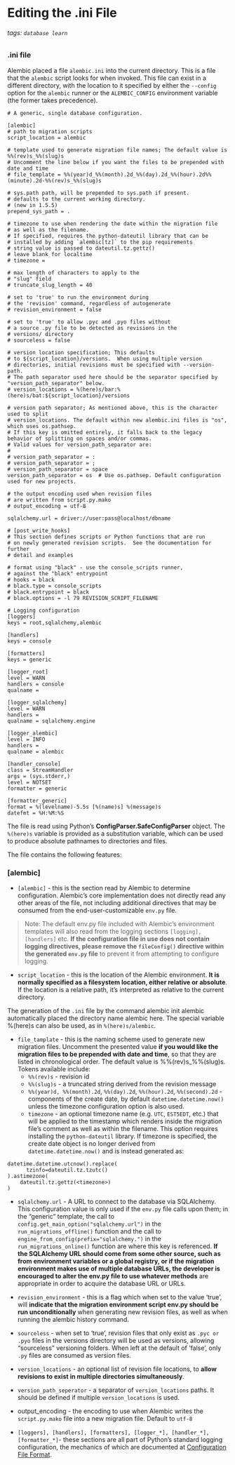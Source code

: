 # Editing the .ini File
###### tags: `database learn`
### .ini file
Alembic placed a file `alembic.ini` into the current directory. This is a file that the `alembic` script looks for when invoked. This file can exist in a different directory, with the location to it specified by either the `--config` option for the `alembic` runner or the `ALEMBIC_CONFIG` environment variable (the former takes precedence).

```
# A generic, single database configuration.

[alembic]
# path to migration scripts
script_location = alembic

# template used to generate migration file names; The default value is %%(rev)s_%%(slug)s
# Uncomment the line below if you want the files to be prepended with date and time
# file_template = %%(year)d_%%(month).2d_%%(day).2d_%%(hour).2d%%(minute).2d-%%(rev)s_%%(slug)s

# sys.path path, will be prepended to sys.path if present.
# defaults to the current working directory.
# (new in 1.5.5)
prepend_sys_path = .

# timezone to use when rendering the date within the migration file
# as well as the filename.
# If specified, requires the python-dateutil library that can be
# installed by adding `alembic[tz]` to the pip requirements
# string value is passed to dateutil.tz.gettz()
# leave blank for localtime
# timezone =

# max length of characters to apply to the
# "slug" field
# truncate_slug_length = 40

# set to 'true' to run the environment during
# the 'revision' command, regardless of autogenerate
# revision_environment = false

# set to 'true' to allow .pyc and .pyo files without
# a source .py file to be detected as revisions in the
# versions/ directory
# sourceless = false

# version location specification; This defaults
# to ${script_location}/versions.  When using multiple version
# directories, initial revisions must be specified with --version-path.
# The path separator used here should be the separator specified by "version_path_separator" below.
# version_locations = %(here)s/bar:%(here)s/bat:${script_location}/versions

# version path separator; As mentioned above, this is the character used to split
# version_locations. The default within new alembic.ini files is "os", which uses os.pathsep.
# If this key is omitted entirely, it falls back to the legacy behavior of splitting on spaces and/or commas.
# Valid values for version_path_separator are:
#
# version_path_separator = :
# version_path_separator = ;
# version_path_separator = space
version_path_separator = os  # Use os.pathsep. Default configuration used for new projects.

# the output encoding used when revision files
# are written from script.py.mako
# output_encoding = utf-8

sqlalchemy.url = driver://user:pass@localhost/dbname

# [post_write_hooks]
# This section defines scripts or Python functions that are run
# on newly generated revision scripts.  See the documentation for further
# detail and examples

# format using "black" - use the console_scripts runner,
# against the "black" entrypoint
# hooks = black
# black.type = console_scripts
# black.entrypoint = black
# black.options = -l 79 REVISION_SCRIPT_FILENAME

# Logging configuration
[loggers]
keys = root,sqlalchemy,alembic

[handlers]
keys = console

[formatters]
keys = generic

[logger_root]
level = WARN
handlers = console
qualname =

[logger_sqlalchemy]
level = WARN
handlers =
qualname = sqlalchemy.engine

[logger_alembic]
level = INFO
handlers =
qualname = alembic

[handler_console]
class = StreamHandler
args = (sys.stderr,)
level = NOTSET
formatter = generic

[formatter_generic]
format = %(levelname)-5.5s [%(name)s] %(message)s
datefmt = %H:%M:%S
```

The file is read using Python’s **ConfigParser.SafeConfigParser** object. The `%(here)s` variable is provided as a substitution variable, which can be used to produce absolute pathnames to directories and files.

The file contains the following features:
### [alembic]
- `[alembic]` - this is the section read by Alembic to determine configuration. Alembic’s core implementation does not directly read any other areas of the file, not including additional directives that may be consumed from the end-user-customizable `env.py` file.
> Note:
> The default env.py file included with Alembic’s environment templates will also read from the logging sections `[logging], [handlers]` etc. **If the configuration file in use does not contain logging directives, please remove the `fileConfig()` directive within the generated `env.py` file** to prevent it from attempting to configure logging.

- `script_location` - this is the location of the Alembic environment. **It is normally specified as a filesystem location, either relative or absolute**. If the location is a relative path, it’s interpreted as relative to the current directory.

The generation of the `.ini` file by the command alembic init alembic automatically placed the directory name alembic here. The special variable %(here)s can also be used, as in `%(here)s/alembic`.

- `file_tamplate` -  this is the naming scheme used to generate new migration files. Uncomment the presented value **if you would like the migration files to be prepended with date and time**, so that they are listed in chronological order. The default value is %%(rev)s_%%(slug)s. Tokens available include:
    - `%%(rev)s` - revision id
    - `%%(slug)s` - a truncated string derived from the revision message
    - `%%(year)d, %%(month).2d`, `%%(day).2d`, `%%(hour).2d`, `%%(second).2d` - components of the create date, by default `datetime.datetime.now()` unless the timezone configuration option is also used.
    - `timezone` -  an optional timezone name (e.g. `UTC`, `EST5EDT`, etc.) that will be applied to the timestamp which renders inside the migration file’s comment as well as within the filename. This option requires installing the `python-dateutil` library. If timezone is specified, the create date object is no longer derived from `datetime.datetime.now()` and is instead generated as:
```python=
datetime.datetime.utcnow().replace(
      tzinfo=dateutil.tz.tzutc()
).astimezone(
    dateutil.tz.gettz(<timezone>)
)
```

- `sqlalchemy.url` - A URL to connect to the database via SQLAlchemy. This configuration value is only used if the `env.py` file calls upon them; in the “generic” template, the call to `config.get_main_option("sqlalchemy.url")` in the `run_migrations_offline()` function and the call to `engine_from_config(prefix="sqlalchemy.")` in the `run_migrations_online()` function are where this key is referenced. **If the SQLAlchemy URL should come from some other source, such as from environment variables or a global registry, or if the migration environment makes use of multiple database URLs, the developer is encouraged to alter the env.py file to use whatever methods** are appropriate in order to acquire the database URL or URLs.


- `revision_environment` -  this is a flag which when set to the value ‘true’, will **indicate that the migration environment script env.py should be run unconditionally** when generating new revision files, as well as when running the alembic history command.

- `sourceless` -  when set to ‘true’, revision files that only exist as `.pyc or` `.pyo` files in the versions directory will be used as versions, allowing “sourceless” versioning folders. When left at the default of ‘false’, only `.py` files are consumed as version files.

- `version_locations` - an optional list of revision file locations, to **allow revisions to exist in multiple directories simultaneously**.

- `version_path_seperator`  - a separator of `version_locations` paths. It should be defined if multiple `version_locations` is used.

- output_encoding - the encoding to use when Alembic writes the `script.py.mako` file into a new migration file. Default to `utf-8`

- `[loggers], [handlers], [formatters], [logger_*], [handler_*], [formatter_*]`- these sections are all part of Python’s standard logging configuration, the mechanics of which are documented at [Configuration File Format](https://docs.python.org/3/library/logging.config.html#configuration-file-format).